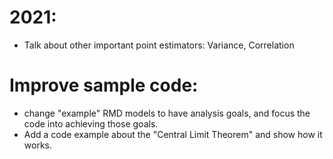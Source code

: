 # 2021:
- Talk about other important point estimators: Variance, Correlation

# Improve sample code:
- change "example" RMD models to have analysis goals, and focus the code into
achieving those goals.
- Add a code example about the "Central Limit Theorem" and show how it works.
